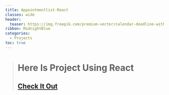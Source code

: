 ```yaml
---
title: Appointmentlist-React
classes: wide
header:
  teaser: https://img.freepik.com/premium-vector/calendar-deadline-with-clock-flat-design_115464-601.jpg?w=826
ribbon: MidnightBlue
categories:
  - Projects
toc: true
---
```


> # Here Is Project Using React
> ## [Check It Out](https://mohamedadel6.github.io/Appointmentlist-React/)
